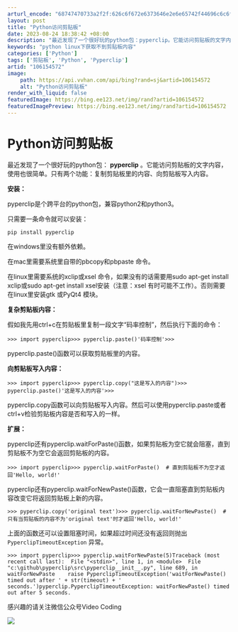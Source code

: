 ```yaml
---
arturl_encode: "68747470733a2f2f:626c6f672e6373646e2e6e65742f44696c6c6f6e323031352f:61727469636c652f64657461696c732f313036313534353732"
layout: post
title: "Python访问剪贴板"
date: 2023-08-24 18:38:42 +08:00
description: "最近发现了一个很好玩的python包：pyperclip。它能访问剪贴板的文字内容，使用也很简单。只"
keywords: "python linux下获取不到剪贴板内容"
categories: ['Python']
tags: ['剪贴板', 'Python', 'Pyperclip']
artid: "106154572"
image:
    path: https://api.vvhan.com/api/bing?rand=sj&artid=106154572
    alt: "Python访问剪贴板"
render_with_liquid: false
featuredImage: https://bing.ee123.net/img/rand?artid=106154572
featuredImagePreview: https://bing.ee123.net/img/rand?artid=106154572
---
```


# Python访问剪贴板

最近发现了一个很好玩的python包：
**pyperclip**
。它能访问剪贴板的文字内容，使用也很简单。只有两个功能：复制剪贴板里的内容、向剪贴板写入内容。

**安装：**

pyperclip是个跨平台的python包，兼容python2和python3。

只需要一条命令就可以安装：

```
pip install pyperclip
```

在windows里没有额外依赖。

在mac里需要系统里自带的pbcopy和pbpaste 命令。

在linux里需要系统的xclip或xsel 命令，如果没有的话需要用sudo apt-get install xclip或sudo apt-get install xsel安装（注意：xsel 有时可能不工作）。否则需要在linux里安装gtk 或PyQt4 模块。

**复杂剪贴板内容：**

假如我先用ctrl+c在剪贴板里复制一段文字“码率控制”，然后执行下面的命令：

```
>>> import pyperclip>>> pyperclip.paste()'码率控制'>>>
```

pyperclip.paste()函数可以获取剪贴板里的内容。

**向剪贴板写入内容：**

```
>>> import pyperclip>>> pyperclip.copy("这是写入的内容")>>> pyperclip.paste()'这是写入的内容'>>> 
```

pyperclip.copy函数可以向剪贴板写入内容。然后可以使用pyperclip.paste或者ctrl+v检验剪贴板内容是否和写入的一样。

**扩展：**

pyperclip还有pyperclip.waitForPaste()函数，如果剪贴板为空它就会阻塞，直到剪贴板不为空它会返回剪贴板的内容。

```
>>> import pyperclip>>> pyperclip.waitForPaste()  # 直到剪贴板不为空才返回'Hello, world!'
```

pyperclip还有pyperclip.waitForNewPaste()函数，它会一直阻塞直到剪贴板内容改变它将返回剪贴板上新的内容。

```
>>> pyperclip.copy('original text')>>> pyperclip.waitForNewPaste()  # 只有当剪贴板的内容不为'original text'时才返回'Hello, world!'
```

上面的函数还可以设置阻塞时间，如果超过时间还没有返回则抛出
`PyperclipTimeoutException`
异常。

```
>>> import pyperclip>>> pyperclip.waitForNewPaste(5)Traceback (most recent call last):  File "<stdin>", line 1, in <module>  File "c:\github\pyperclip\src\pyperclip__init__.py", line 689, in waitForNewPaste    raise PyperclipTimeoutException('waitForNewPaste() timed out after ' + str(timeout) + ' seconds.')pyperclip.PyperclipTimeoutException: waitForNewPaste() timed out after 5 seconds.
```

感兴趣的请关注微信公众号Video Coding

![](https://i-blog.csdnimg.cn/blog_migrate/ad95b2f9aeb1764288850f5cb6e390be.jpeg)